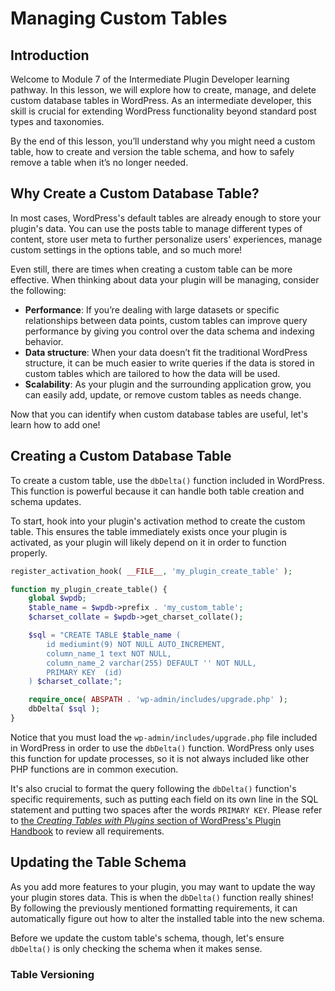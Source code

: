 # Managing Custom Tables

## Introduction

Welcome to Module 7 of the Intermediate Plugin Developer learning pathway. In this lesson, we will explore how to create, manage, and delete custom database tables in WordPress. As an intermediate developer, this skill is crucial for extending WordPress functionality beyond standard post types and taxonomies.

By the end of this lesson, you’ll understand why you might need a custom table, how to create and version the table schema, and how to safely remove a table when it’s no longer needed.

## Why Create a Custom Database Table?

In most cases, WordPress's default tables are already enough to store your plugin's data. You can use the posts table to manage different types of content, store user meta to further personalize users' experiences, manage custom settings in the options table, and so much more!

Even still, there are times when creating a custom table can be more effective. When thinking about data your plugin will be managing, consider the following:

- **Performance**: If you’re dealing with large datasets or specific relationships between data points, custom tables can improve query performance by giving you control over the data schema and indexing behavior.
- **Data structure**: When your data doesn’t fit the traditional WordPress structure, it can be much easier to write queries if the data is stored in custom tables which are tailored to how the data will be used.
- **Scalability**: As your plugin and the surrounding application grow, you can easily add, update, or remove custom tables as needs change.

Now that you can identify when custom database tables are useful, let's learn how to add one!

## Creating a Custom Database Table

To create a custom table, use the `dbDelta()` function included in WordPress. This function is powerful because it can handle both table creation and schema updates.

To start, hook into your plugin's activation method to create the custom table. This ensures the table immediately exists once your plugin is activated, as your plugin will likely depend on it in order to function properly.

```php
register_activation_hook( __FILE__, 'my_plugin_create_table' );

function my_plugin_create_table() {
    global $wpdb;
    $table_name = $wpdb->prefix . 'my_custom_table';
    $charset_collate = $wpdb->get_charset_collate();

    $sql = "CREATE TABLE $table_name (
        id mediumint(9) NOT NULL AUTO_INCREMENT,
        column_name_1 text NOT NULL,
        column_name_2 varchar(255) DEFAULT '' NOT NULL,
        PRIMARY KEY  (id)
    ) $charset_collate;";

    require_once( ABSPATH . 'wp-admin/includes/upgrade.php' );
    dbDelta( $sql );
}
```

Notice that you must load the `wp-admin/includes/upgrade.php` file included in WordPress in order to use the `dbDelta()` function. WordPress only uses this function for update processes, so it is not always included like other PHP functions are in common execution.

It's also crucial to format the query following the `dbDelta()` function's specific requirements, such as putting each field on its own line in the SQL statement and putting two spaces after the words `PRIMARY KEY`. Please refer to [the *Creating Tables with Plugins* section of WordPress's Plugin Handbook](https://developer.wordpress.org/plugins/creating-tables-with-plugins/#creating-or-updating-the-table) to review all requirements.

## Updating the Table Schema

As you add more features to your plugin, you may want to update the way your plugin stores data. This is when the `dbDelta()` function really shines! By following the previously mentioned formatting requirements, it can automatically figure out how to alter the installed table into the new schema.

Before we update the custom table's schema, though, let's ensure `dbDelta()` is only checking the schema when it makes sense.

### Table Versioning

